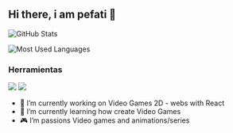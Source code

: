 ## Hi there, i am pefati 👋

<!-- STATS GENERALES -->
![GitHub Stats](https://github-readme-stats.vercel.app/api?username=pefati&show_icons=true&theme=dark)

<!-- LENGUAJES MÁS USADOS -->
![Most Used Languages](https://github-readme-stats.vercel.app/api/top-langs/?username=pefati&layout=compact&theme=dark)

### Herramientas
<a href="https://git-scm.com/"><img src="https://img.shields.io/badge/Git-F05032?style=for-the-badge&logo=git&logoColor=white"/></a>
<a href="https://code.visualstudio.com/"><img src="https://img.shields.io/badge/VSCode-0078d7?style=for-the-badge&logo=visual-studio-code&logoColor=white"/></a>


- 🔭 I’m currently working on Video Games 2D - webs with React
- 🌱 I’m currently learning how create Video Games 
- 🎮 I’m passions Video games and animations/series
